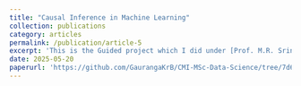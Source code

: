 ```yaml
---
title: "Causal Inference in Machine Learning"
collection: publications
category: articles
permalink: /publication/article-5
excerpt: 'This is the Guided project which I did under [Prof. M.R. Srinivasan](https://www.cmi.ac.in/people/fac-profile.php?id=mrsvasan) on the amazing topic of Causal Inference & Learning. The github repository of the entire project is available at 'Download Paper' link below.'
date: 2025-05-20
paperurl: 'https://github.com/GaurangaKrB/CMI-MSc-Data-Science/tree/7d62b71c99034fe16ddf948e96b7ec17f4cc3b4a/Sem4/CausalInference%20(GP)'
---
```



